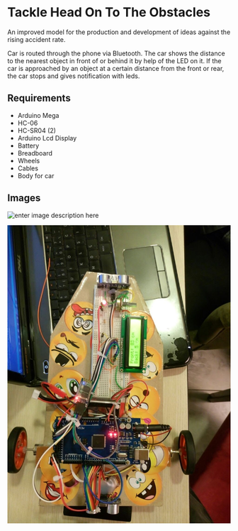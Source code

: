 # Tackle Head On To The Obstacles
An improved model for the production and development of ideas against the rising accident rate. 

Car is routed through the phone via Bluetooth. The car shows the distance to the nearest object in front of or behind it by help of the LED on it. If the car is approached by an object at a certain distance from the front or rear, the car stops and gives notification with leds.

## Requirements

 - Arduino Mega
 - HC-06
 - HC-SR04 (2)
 - Arduino Lcd Display
 - Battery
 - Breadboard
 - Wheels
 - Cables
 - Body for car

## Images

![enter image description here](https://github.com/cancaliskan/tackle-head-on-to-the-obstacles/blob/master/Docs/gif.gif)

![enter image description here](https://raw.githubusercontent.com/cancaliskan/tackle-head-on-to-the-obstacles/master/Docs/pic.jpg)
